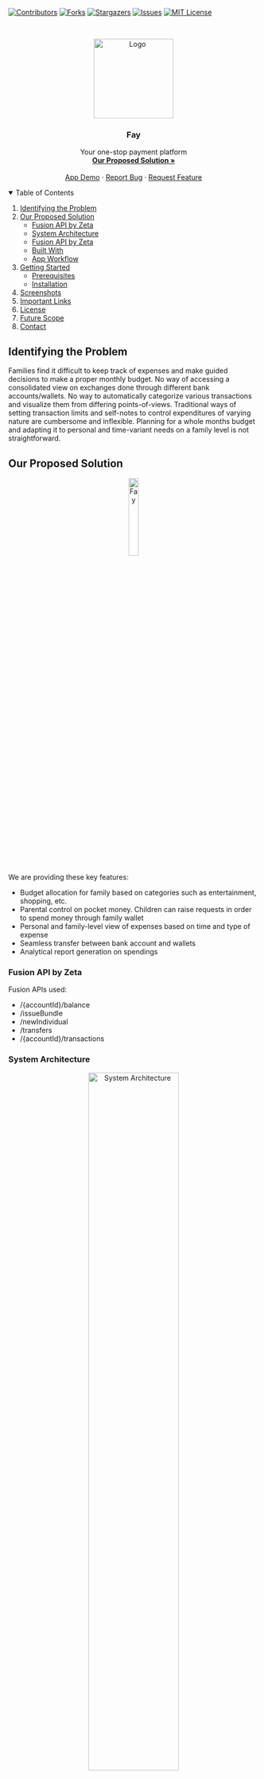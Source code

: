 [![Contributors][contributors-shield]][contributors-url]
[![Forks][forks-shield]][forks-url]
[![Stargazers][stars-shield]][stars-url]
[![Issues][issues-shield]][issues-url]
[![MIT License][license-shield]][license-url]



<!-- PROJECT LOGO -->
<br />
<p align="center">
    <a href="https://github.com/BetaDryRun/Family-Budget-App">
        <img src="ss/app-icon.png" alt="Logo" height="160">
    </a>

  <h3 align="center">Fay</h3>

  <p align="center">
    Your one-stop payment platform
    <br />
    <a href="#our-proposed-solution"><strong>Our Proposed Solution »</strong></a>
    <br />
    <br />
    <a href="https://github.com/BetaDryRun/Family-Budget-App">App Demo</a>
    ·
    <a href="https://github.com/BetaDryRun/Family-Budget-App/issues">Report Bug</a>
    ·
    <a href="https://github.com/BetaDryRun/Family-Budget-App/issues">Request Feature</a>
  </p>
</p>



<!-- TABLE OF CONTENTS -->
<details open="open">
    <summary>Table of Contents</summary>
    <ol>
        <li>
            <a href="#identifying-the-problem">Identifying the Problem</a>
        </li>
        <li>
            <a href="#our-proposed-solution">Our Proposed Solution</a>
            <ul>
                <li><a href="#fusion-api-by-zeta">Fusion API by Zeta</a></li>
            </ul>
             <ul>
                <li><a href="#system-architecture">System Architecture</a></li>
            </ul>
             <ul>
                <li><a href="#fusion-api-by-zeta">Fusion API by Zeta</a></li>
            </ul>
            <ul>
                <li><a href="#built-with">Built With</a></li>
            </ul>
            <ul>
                <li><a href="#app-workflow">App Workflow</a></li>
            </ul>
        </li>
        <li>
            <a href="#getting-started">Getting Started</a>
            <ul>
                <li><a href="#prerequisites">Prerequisites</a></li>
                <li><a href="#installation">Installation</a></li>
            </ul>
        </li>
        <li><a href="#screenshots">Screenshots</a></li>
        <li><a href="#important-links">Important Links</a></li>
        <li><a href="#license">License</a></li>
        <li><a href="#future-scope">Future Scope</a></li>
        <li><a href="#contact">Contact</a></li>
    </ol>
</details>


## Identifying the Problem

Families find it difficult to keep track of expenses and make guided decisions to make a proper monthly budget.
No way of accessing a consolidated view on exchanges done through different bank accounts/wallets.
No way to automatically categorize various transactions and visualize them from differing points-of-views.
Traditional ways of setting transaction limits and self-notes to control expenditures of varying nature are cumbersome and inflexible.
Planning for a whole months budget and adapting it to personal and time-variant needs on a family level is not straightforward.


<!-- ABOUT THE PROJECT -->
## Our Proposed Solution

<p align ="center">
    <img src="ss/zeta.gif" width = "20%" alt="Fay"/>
</p>

We are providing these key features:

* Budget allocation for family based on categories such as entertainment, shopping, etc.
* Parental control on pocket money. Children can raise requests in order to spend money through family wallet
* Personal and family-level view of expenses based on time and type of expense
* Seamless transfer between bank account and wallets
* Analytical report generation on spendings

### Fusion API by Zeta

Fusion APIs used:
* /{accountId}/balance
* /issueBundle
* /newIndividual
* /transfers
* /{accountId}/transactions

### System Architecture

<p align="center">
  <a href="https://github.com/BetaDryRun/Family-Budget-App">
    <img src="ss/system-architecture.png" alt="System Architecture" width="60%">
  </a>
</p>


### Built With

* [Fusion API by Zeta](https://fusion.tech/docs/)
* [Springboot](https://spring.io/projects/spring-boot)
* [React Native](https://reactnative.dev/)
* [MongoDB](https://www.mongodb.com/)
* Machine Learning


### App Workflow

<p align="center">
  <a href="https://github.com/BetaDryRun/Family-Budget-App">
    <img src="ss/app-workflow.png" alt="App workflow" width="80%">
  </a>
</p>

<!-- GETTING STARTED -->
## Getting Started

This is an example of how you may give instructions on setting up your project locally.
To get a local copy up and running follow these simple example steps.

### Prerequisites

You will need these preinstalled:
* yarn
  ```sh
  npm install --global yarn
  ```
* maven

### Installation

1. Clone the repo
   ```sh
   git clone https://github.com/BetaDryRun/Family-Budget-App.git
   ```
2. To run backend
   ```sh
   cd back-end/
   mvn clean install
   java -jar back-end-0.0.1-SNAPSHOT.jar
   ```
3. To run frontend
   ```sh
   cd front-end/
   yarn start
   ```


<!-- USAGE EXAMPLES -->
## Screenshots

<p float="left">
  <img src="ss/1.jpg" width="25%" style="margin-right: 50px;"/>
  <img src="ss/3.jpg" width="25%" style="margin-right: 50px;"/> 
  <img src="ss/4.jpg" width="25%" style="margin-right: 50px;"/>
</p>
<p>
  <img src="ss/5.jpg" width="25%" style="margin-right: 50px;"/>
  <img src="ss/9.jpg" width="25%" style="margin-right: 50px;"/>
  <img src="ss/15.jpg" width="25%" style="margin-right: 50px;"/>
</p>

## Important Links

* <a href="http://localhost:8080/swagger-ui.html">Swagger Documentation</a>
* Demo


<!-- LICENSE -->
## License

Distributed under the MIT License. See `LICENSE` for more information.


## Future Scope

1. ML driven tagging of transaction. Custom tags can be created to personalize analytics.
2. Easy creation of “pot” for saving money towards a goal.
3. Giving recommendation on saving and investment.

<!-- CONTACT -->
## Contact

Team Name: DryRun

Project Link: [https://github.com/BetaDryRun/Family-Budget-App](https://github.com/BetaDryRun/Family-Budget-App)



<!-- MARKDOWN LINKS & IMAGES -->
<!-- https://www.markdownguide.org/basic-syntax/#reference-style-links -->
[repository-url]: https://github.com/BetaDryRun/Family-Budget-App
[contributors-shield]: https://img.shields.io/github/contributors/BetaDryRun/Family-Budget-App.svg?style=for-the-badge
[contributors-url]: https://github.com/BetaDryRun/Family-Budget-App/graphs/contributors
[forks-shield]: https://img.shields.io/github/forks/BetaDryRun/Family-Budget-App.svg?style=for-the-badge
[forks-url]: https://github.com/BetaDryRun/Family-Budget-App/network/members
[stars-shield]: https://img.shields.io/github/stars/BetaDryRun/Family-Budget-App.svg?style=for-the-badge
[stars-url]: https://github.com/BetaDryRun/Family-Budget-App/stargazers
[issues-shield]: https://img.shields.io/github/issues/BetaDryRun/Family-Budget-App.svg?style=for-the-badge
[issues-url]: https://github.com/BetaDryRun/Family-Budget-App/issues
[license-shield]: https://img.shields.io/github/license/BetaDryRun/Family-Budget-App?style=for-the-badge
[license-url]: https://github.com/BetaDryRun/Family-Budget-App/blob/master/LICENSE.txt
[product-screenshot]: images/screenshot.png